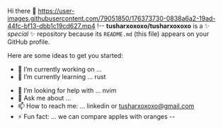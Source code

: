 Hi there 👋
https://user-images.githubusercontent.com/79051850/176373730-0838a6a2-19ad-44fc-bf13-dbb1c19cd627.mp4
!--
**tusharxoxoxo/tusharxoxoxo** is a ✨ _special_ ✨ repository because its `README.md` (this file) appears on your GitHub profile.

Here are some ideas to get you started:

- 🔭 I’m currently working on ...  
- 🌱 I’m currently learning ... rust
<!-- - 👯 I’m looking to collaborate on ... nahh nahhh not now -->
- 🤔 I’m looking for help with ... nvim
- 💬 Ask me about ...
- 📫 How to reach me: ... linkedin or tusharxoxoxo@gmail.com
- ⚡ Fun fact: ... we can compare apples with oranges
--






